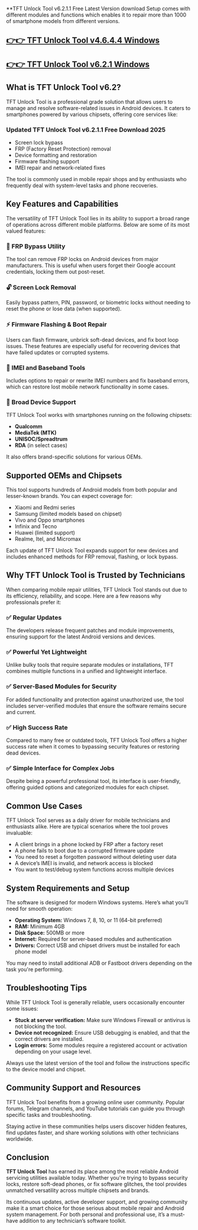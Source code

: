 
**TFT Unlock Tool v6.2.1.1 Free Latest Version download Setup comes with different modules and functions which enables it to repair more than 1000 of smartphone models from different versions.


## [👉👉 TFT Unlock Tool  v4.6.4.4 Windows](https://tft-unlock-tool.com/)

## [👉👉 TFT Unlock Tool  v6.2.1 Windows](https://tft-unlock-tool.com/)



## What is TFT Unlock Tool v6.2?

TFT Unlock Tool is a professional grade solution that allows users to manage and resolve software-related issues in Android devices. It caters to smartphones powered by various chipsets, offering core services like:
### Updated TFT Unlock Tool v6.2.1.1 Free Download 2025

* Screen lock bypass
* FRP (Factory Reset Protection) removal
* Device formatting and restoration
* Firmware flashing support
* IMEI repair and network-related fixes

The tool is commonly used in mobile repair shops and by enthusiasts who frequently deal with system-level tasks and phone recoveries.


## Key Features and Capabilities

The versatility of TFT Unlock Tool lies in its ability to support a broad range of operations across different mobile platforms. Below are some of its most valued features:

### 🧩 FRP Bypass Utility

The tool can remove FRP locks on Android devices from major manufacturers. This is useful when users forget their Google account credentials, locking them out post-reset.

### 🔓 Screen Lock Removal

Easily bypass pattern, PIN, password, or biometric locks without needing to reset the phone or lose data (when supported).

### ⚡ Firmware Flashing & Boot Repair

Users can flash firmware, unbrick soft-dead devices, and fix boot loop issues. These features are especially useful for recovering devices that have failed updates or corrupted systems.

### 📶 IMEI and Baseband Tools

Includes options to repair or rewrite IMEI numbers and fix baseband errors, which can restore lost mobile network functionality in some cases.

### 🔌 Broad Device Support

TFT Unlock Tool works with smartphones running on the following chipsets:

* **Qualcomm**
* **MediaTek (MTK)**
* **UNISOC/Spreadtrum**
* **RDA** (in select cases)

It also offers brand-specific solutions for various OEMs.


## Supported OEMs and Chipsets

This tool supports hundreds of Android models from both popular and lesser-known brands. You can expect coverage for:

* Xiaomi and Redmi series
* Samsung (limited models based on chipset)
* Vivo and Oppo smartphones
* Infinix and Tecno
* Huawei (limited support)
* Realme, Itel, and Micromax

Each update of TFT Unlock Tool expands support for new devices and includes enhanced methods for FRP removal, flashing, or lock bypass.


## Why TFT Unlock Tool is Trusted by Technicians

When comparing mobile repair utilities, TFT Unlock Tool stands out due to its efficiency, reliability, and scope. Here are a few reasons why professionals prefer it:

### ✅ Regular Updates

The developers release frequent patches and module improvements, ensuring support for the latest Android versions and devices.

### ✅ Powerful Yet Lightweight

Unlike bulky tools that require separate modules or installations, TFT combines multiple functions in a unified and lightweight interface.

### ✅ Server-Based Modules for Security

For added functionality and protection against unauthorized use, the tool includes server-verified modules that ensure the software remains secure and current.

### ✅ High Success Rate

Compared to many free or outdated tools, TFT Unlock Tool offers a higher success rate when it comes to bypassing security features or restoring dead devices.

### ✅ Simple Interface for Complex Jobs

Despite being a powerful professional tool, its interface is user-friendly, offering guided options and categorized modules for each chipset.


## Common Use Cases

TFT Unlock Tool serves as a daily driver for mobile technicians and enthusiasts alike. Here are typical scenarios where the tool proves invaluable:

* A client brings in a phone locked by FRP after a factory reset
* A phone fails to boot due to a corrupted firmware update
* You need to reset a forgotten password without deleting user data
* A device’s IMEI is invalid, and network access is blocked
* You want to test/debug system functions across multiple devices


## System Requirements and Setup

The software is designed for modern Windows systems. Here’s what you’ll need for smooth operation:

* **Operating System:** Windows 7, 8, 10, or 11 (64-bit preferred)
* **RAM:** Minimum 4GB
* **Disk Space:** 500MB or more
* **Internet:** Required for server-based modules and authentication
* **Drivers:** Correct USB and chipset drivers must be installed for each phone model

You may need to install additional ADB or Fastboot drivers depending on the task you're performing.


## Troubleshooting Tips

While TFT Unlock Tool is generally reliable, users occasionally encounter some issues:

* **Stuck at server verification:** Make sure Windows Firewall or antivirus is not blocking the tool.
* **Device not recognized:** Ensure USB debugging is enabled, and that the correct drivers are installed.
* **Login errors:** Some modules require a registered account or activation depending on your usage level.

Always use the latest version of the tool and follow the instructions specific to the device model and chipset.


## Community Support and Resources

TFT Unlock Tool benefits from a growing online user community. Popular forums, Telegram channels, and YouTube tutorials can guide you through specific tasks and troubleshooting.

Staying active in these communities helps users discover hidden features, find updates faster, and share working solutions with other technicians worldwide.


## Conclusion

**TFT Unlock Tool** has earned its place among the most reliable Android servicing utilities available today. Whether you're trying to bypass security locks, restore soft-dead phones, or fix software glitches, the tool provides unmatched versatility across multiple chipsets and brands.

Its continuous updates, active developer support, and growing community make it a smart choice for those serious about mobile repair and Android system management. For both personal and professional use, it’s a must-have addition to any technician’s software toolkit.
